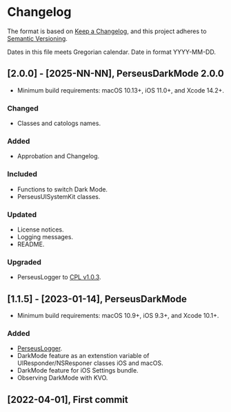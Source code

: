# Changelog

The format is based on [Keep a Changelog](https://keepachangelog.com/en/1.1.0/),
and this project adheres to [Semantic Versioning](https://semver.org/spec/v2.0.0.html).<br/>

Dates in this file meets Gregorian calendar. Date in format YYYY-MM-DD.

## [2.0.0] - [2025-NN-NN], PerseusDarkMode 2.0.0

- Minimum build requirements: macOS 10.13+, iOS 11.0+, and Xcode 14.2+.

### Changed

- Classes and catologs names.

### Added

- Approbation and Changelog.

### Included

- Functions to switch Dark Mode.
- PerseusUISystemKit classes.

### Updated

- License notices.
- Logging messages.
- README.

### Upgraded

- PerseusLogger to [CPL v1.0.3](https://github.com/perseusrealdeal/ConsolePerseusLogger).

## [1.1.5] - [2023-01-14], PerseusDarkMode

- Minimum build requirements: macOS 10.9+, iOS 9.3+, and Xcode 10.1+.

### Added

- [PerseusLogger](https://gist.github.com/perseusrealdeal/df456a9825fcface44eca738056eb6d5).
- DarkMode feature as an extenstion variable of UIResponder/NSResponer classes iOS and macOS.
- DarkMode feature for iOS Settings bundle.
- Observing DarkMode with KVO. 

## [2022-04-01], First commit
